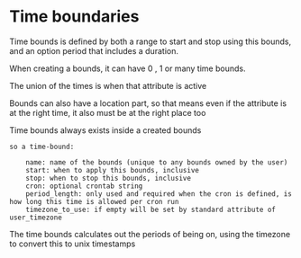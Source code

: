 # Time boundaries

Time bounds is defined by both a range to start and stop using this bounds, and an option period that includes a duration.

When creating a bounds, it can have 0 , 1 or many time bounds.

The union of the times is when that attribute is active

Bounds can also have a location part, so that means even if the attribute is at the right time, it also must be at the right place too

Time bounds always exists inside a created bounds

    so a time-bound:
        
        name: name of the bounds (unique to any bounds owned by the user)
        start: when to apply this bounds, inclusive
        stop: when to stop this bounds, inclusive
        cron: optional crontab string
        period_length: only used and required when the cron is defined, is how long this time is allowed per cron run
        timezone_to_use: if empty will be set by standard attribute of user_timezone


The time bounds calculates out the periods of being on, using the timezone to convert this to unix timestamps